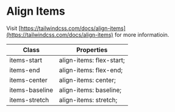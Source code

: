 # Align Items

Visit [https://tailwindcss.com/docs/align-items](https://tailwindcss.com/docs/align-items) for more informatioin.

<table class="w-full text-left border-collapse"><thead><tr><th class="z-20 sticky top-0 text-4 font-semibold text-gray-600 bg-white p-0"><div class="pb-2 pr-2 border-b border-gray-200">Class</div></th><th class="z-20 sticky top-0 text-4 font-semibold text-gray-600 bg-white p-0"><div class="pb-2 pl-2 border-b border-gray-200">Properties</div></th></tr></thead><tbody class="align-baseline"><tr><td class="py-2 pr-2 font-mono caption1 text-violet-600 whitespace-nowrap">items-start</td><td class="py-2 pl-2 font-mono caption1 text-light-blue-600 whitespace-pre">align-items: flex-start;</td></tr><tr><td class="py-2 pr-2 font-mono caption1 text-violet-600 whitespace-nowrap border-t border-gray-200">items-end</td><td class="py-2 pl-2 font-mono caption1 text-light-blue-600 whitespace-pre border-t border-gray-200">align-items: flex-end;</td></tr><tr><td class="py-2 pr-2 font-mono caption1 text-violet-600 whitespace-nowrap border-t border-gray-200">items-center</td><td class="py-2 pl-2 font-mono caption1 text-light-blue-600 whitespace-pre border-t border-gray-200">align-items: center;</td></tr><tr><td class="py-2 pr-2 font-mono caption1 text-violet-600 whitespace-nowrap border-t border-gray-200">items-baseline</td><td class="py-2 pl-2 font-mono caption1 text-light-blue-600 whitespace-pre border-t border-gray-200">align-items: baseline;</td></tr><tr><td class="py-2 pr-2 font-mono caption1 text-violet-600 whitespace-nowrap border-t border-gray-200">items-stretch</td><td class="py-2 pl-2 font-mono caption1 text-light-blue-600 whitespace-pre border-t border-gray-200">align-items: stretch;</td></tr></tbody></table>
